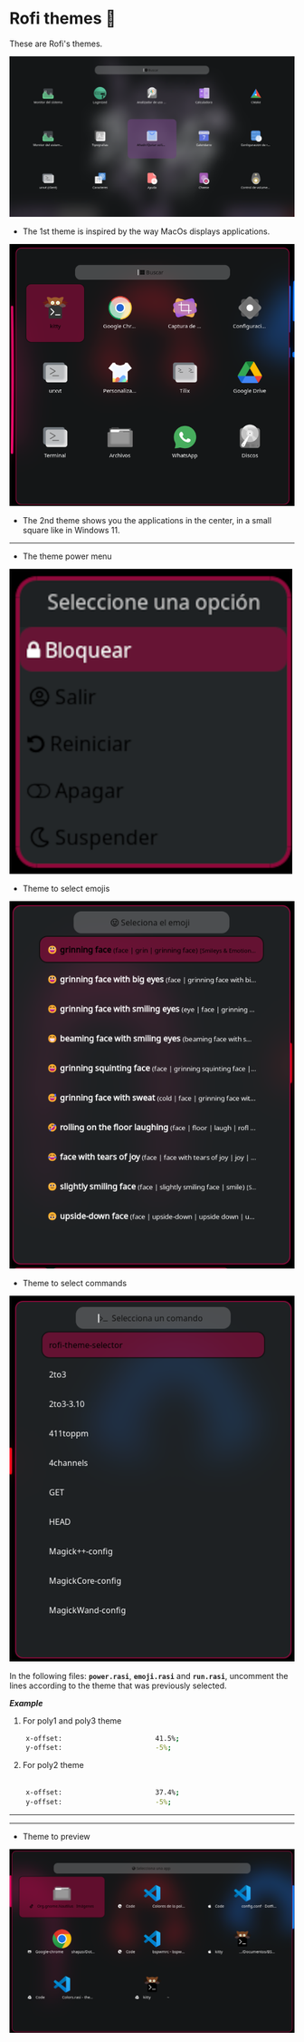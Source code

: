 
# Rofi themes 🤖

These are Rofi's themes.

![App Screenshot](https://github.com/shapzo/Dotfiles_BSPwm/blob/main/Rofi-themes/Screenshots/Rorfi-theme%20(1).png?raw=true)
- The 1st theme is inspired by the way MacOs displays applications.

![App Screenshot](https://github.com/shapzo/Dotfiles_BSPwm/blob/main/Rofi-themes/Screenshots/Rorfi-theme%20(2).png?raw=true)
- The 2nd theme shows you the applications in the center, in a small square like in Windows 11.

-------------------------------------------------------------------

- The theme power menu

![App Screenshot](https://github.com/shapzo/Dotfiles_BSPwm/blob/main/Rofi-themes/Screenshots/Rorfi-theme%20(3).png?raw=true)


- Theme to select emojis

![App Screenshot](https://github.com/shapzo/Dotfiles_BSPwm/blob/main/Rofi-themes/Screenshots/Rorfi-theme%20(4).png?raw=true)


- Theme to select commands

![App Screenshot](https://github.com/shapzo/Dotfiles_BSPwm/blob/main/Rofi-themes/Screenshots/Rorfi-theme%20(5).png?raw=true)


In the following files: **`power.rasi`**, **`emoji.rasi`** and **`run.rasi`**, uncomment the lines according to the theme that was previously selected.

***Example***

1. For poly1 and poly3 theme
```bash
    x-offset:                       41.5%;
    y-offset:                       -5%;
```

2. For poly2 theme
```bash
    
    x-offset:                       37.4%;
    y-offset:                       -5%;
``` 

-------------------------------------------------------------------
-------------------------------------------------------------------

- Theme to preview

![App Screenshot](https://github.com/shapzo/Dotfiles_BSPwm/blob/main/Rofi-themes/Screenshots/Rorfi-theme%20(6).png?raw=true)